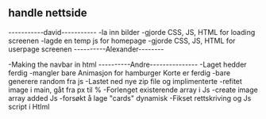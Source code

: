 ## handle nettside

-----------david-----------
-la inn bilder
-gjorde CSS, JS, HTML for loading screenen
-lagde en temp js for homepage
-gjorde CSS, JS, HTML for userpage screenen
----------Alexander--------

-Making the navbar in html
----------Andre---------------
-Laget hedder ferdig
-mangler bare Animasjon for hamburger Korte er ferdig
-bare generere random fra js
-Lastet ned nye zip file og implimenterte
-refitet image i main, gåt fra px til %
-Forlenget existerende array i Js
-create image array added Js
-forsøkt å lage "cards" dynamisk
-Fikset rettskriving og Js script i Htlml
